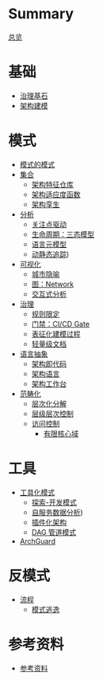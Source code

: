 # Summary

[总览](README.md)

# 基础

- [治理基石](basic/architecture-basic.md)
- [架构建模](basic/architecture-modeling.md)

# 模式

- [模式的模式](patterns/README.md)
- [集合]()
    - [架构特征仓库](patterns/characteristics-repository.md)
    - [架构适应度函数](patterns/fitness-function.md)
    - [架构孪生](patterns/architecture-twin.md)
- [分析](patterns/analysis-overview.md)
    - [关注点驱动](patterns/focus-driven.md)
    - [生命周期：三态模型](patterns/analysis-lifecycle.md)
    - [语言元模型](patterns/language-metamodel.md)
    - [动静态追踪](patterns/dynamic-tracing.md))
- [可视化]()
    - [城市隐喻](patterns/city-metaphor.md)
    - [图：Network](patterns/graph-network.md)
    - [交互式分析](patterns/interactive-analysis.md)
- [治理]()
    - [规则限定](patterns/linter-limit-rule.md)
    - [门禁：CI/CD Gate](patterns/gate-guard.md)
    - [表征化建模过程](patterns/fact-based-modeling.md)
    - [轻量级文档](patterns/lightweight-documentation.md)
- [语言抽象]()
    - [架构即代码](patterns/architecture-as-code.md)
    - [架构语言](patterns/architecture-language.md)
    - [架构工作台](patterns/architecture-workbench.md)
- [范畴化]()
    - [层次化分解](patterns/hierarchical-decomposition.md)
    - [层级层次控制](patterns/layered-control.md)
    - [访问控制](patterns/access-control.md)
        - [有限核心域](patterns/limited-core-domain.md)

# 工具

- [工具化模式]()
    - [探索-开发模式](patterns/discovery-development.md)
    - [自服务数据分析](tools/self-service-data-analysis.md))
    - [插件化架构](tools/plugin-system.md)
    - [DAG 管道模式](tools/dag-pipeline.md)
- [ArchGuard](tools/basic.md)

# 反模式

- [流程]()
    - [模式逃逸](bad-patterns/pattern-escape.md)

# 参考资料

- [参考资料](reference/README.md)
